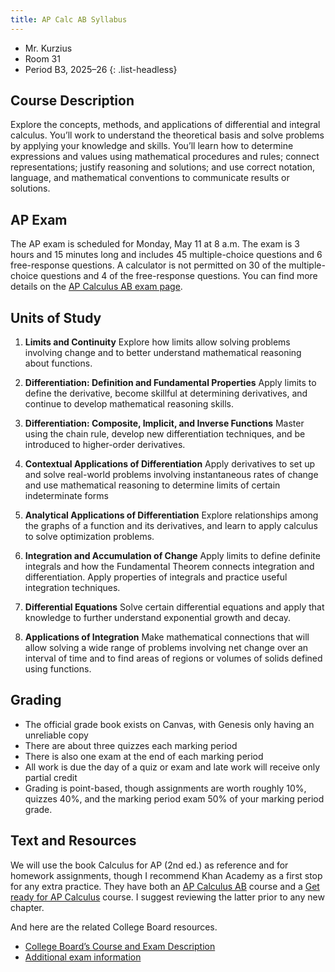 ```yaml
---
title: AP Calc AB Syllabus
---
```


- Mr. Kurzius
- Room 31
- Period B3, 2025–26
{: .list-headless}

## Course Description

Explore the concepts, methods, and applications of differential and integral calculus. You’ll work to understand the theoretical basis and solve problems by applying your knowledge and skills. You’ll learn how to determine expressions and values using mathematical procedures and rules; connect representations; justify reasoning and solutions; and use correct notation, language, and mathematical conventions to communicate results or solutions.

## AP Exam

The AP exam is scheduled for Monday, May 11 at 8 a.m. The exam is 3 hours and 15 minutes long and includes 45 multiple-choice questions and 6 free-response questions. A calculator is not permitted on 30 of the multiple-choice questions and 4 of the free-response questions. You can find more details on the [AP Calculus AB exam page](https://apstudents.collegeboard.org/courses/ap-calculus-ab/assessment).

## Units of Study

1. **Limits and Continuity** Explore how limits allow solving problems involving change and to better understand mathematical reasoning about functions.

2. **Differentiation: Definition and Fundamental Properties** Apply limits to define the derivative, become skillful at determining derivatives, and continue to develop mathematical reasoning skills.

3. **Differentiation: Composite, Implicit, and Inverse Functions** Master using the chain rule, develop new differentiation techniques, and be introduced to higher-order derivatives.

4. **Contextual Applications of Differentiation** Apply derivatives to set up and solve real-world problems involving instantaneous rates of change and use mathematical reasoning to determine limits of certain indeterminate forms

5. **Analytical Applications of Differentiation** Explore relationships among the graphs of a function and its derivatives, and learn to apply calculus to solve optimization problems.

6. **Integration and Accumulation of Change** Apply limits to define definite integrals and how the Fundamental Theorem connects integration and differentiation. Apply properties of integrals and practice useful integration techniques.

7. **Differential Equations** Solve certain differential equations and apply that knowledge to further understand exponential growth and decay.

8. **Applications of Integration** Make mathematical connections that will allow solving a wide range of problems involving net change over an interval of time and to find areas of regions or volumes of solids defined using functions.

## Grading

- The official grade book exists on Canvas, with Genesis only having an unreliable copy
- There are about three quizzes each marking period
- There is also one exam at the end of each marking period
- All work is due the day of a quiz or exam and late work will receive only partial credit
- Grading is point-based, though assignments are worth roughly 10%, quizzes 40%, and the marking period exam 50% of your marking period grade.

## Text and Resources

We will use the book Calculus for AP (2nd ed.) as reference and for homework assignments, though I recommend Khan Academy as a first stop for any extra practice. They have both an [AP Calculus AB](https://www.khanacademy.org/math/ap-calculus-ab) course and a [Get ready for AP Calculus](https://www.khanacademy.org/math/get-ready-for-ap-calc) course. I suggest reviewing the latter prior to any new chapter.

And here are the related College Board resources.

- [College Board’s Course and Exam Description](https://apcentral.collegeboard.org/media/pdf/ap-calculus-ab-and-bc-course-and-exam-description.pdf)
- [Additional exam information](https://apstudents.collegeboard.org/courses/ap-calculus-ab/assessment)
